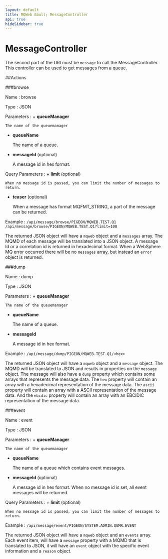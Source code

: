 ```yaml
---
layout: default
title: MQWeb &bull; MessageController
api: true
hideSidebar: true
---
```

MessageController
=================

The second part of the URI must be `message` to call the MessageController.
This controller can be used to get messages from a queue.

##Actions

###browse

Name
: browse

Type
: JSON

Parameters
: + **queueManager**
 
    The name of the queuemanager

  + **queueName**

    The name of a queue.
    
  + **messageId** (optional)
  
    A message id in hex format.

Query Parameters
: + **limit** (optional)

    When no message id is passed, you can limit the number of messages to 
    return.

  + **teaser** (optional)

    When a message has format MQFMT_STRING, a part of the message can be
    returned.

Example
: `/api/message/browse/PIGEON/MQWEB.TEST.Q1`  
  `/api/message/browse/PIGEON/MQWEB.TEST.Q1?limit=100`

<div style="clear:both;"> </div>

The returned JSON object will have a `mqweb` object and a `messages` array.
The MQMD of each message will be translated into a JSON object. A message Id
or a correlation id is returned in hexadecimal format. When a WebSphere MQ 
error occurred there will be no `messages` array, but instead an `error` object 
is returned.

###dump

Name
: dump

Type
: JSON

Parameters
: + **queueManager**
 
    The name of the queuemanager

  + **queueName**

    The name of a queue.
    
  + **messageId**
  
    A message id in hex format.

Example
: `/api/message/dump/PIGEON/MQWEB.TEST.Q1/<hex>`  

<div style="clear:both;"> </div>

The returned JSON object will have a `mqweb` object and a `message` object.
The MQMD will be translated to JSON and results in properties on the `message`
object. The message will also have a `dump` property which contains some arrays
that represents the message data. The `hex` property will contain an array with 
a hexadecimal representation of the message data. The `ascii` property will 
contain an array with a ASCII representation of the message data. And the 
`ebcdic` property will contain an array with an EBCIDIC representation of the 
message data. 

###event

Name
: event

Type
: JSON

Parameters
: + **queueManager**
 
    The name of the queuemanager

  + **queueName**

    The name of a queue which contains event messages.
    
  + **messageId** (optional)
  
    A message id in hex format. When no message id is set, all event messages
    will be returned.

Query Parameters
: + **limit** (optional)

    When no message id is passed, you can limit the number of messages to 
    return.

Example
: `/api/message/event/PIGEON/SYSTEM.ADMIN.QGMR.EVENT`  

<div style="clear:both;"> </div>

The returned JSON object will have a `mqweb` object and an `events` array. Each
event item, will have a `message` property with a MQMD that is translated to
JSON, it will have an `event` object with the specific event information and a
`reason` object.

